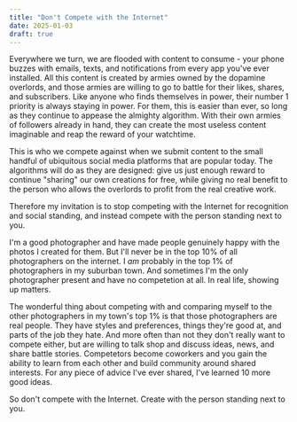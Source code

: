 ```yaml
---
title: "Don't Compete with the Internet"
date: 2025-01-03
draft: true
---
```


Everywhere we turn, we are flooded with content to consume - your phone buzzes with emails, texts, and notifications from every app you've ever installed. All this content is created by armies owned by the dopamine overlords, and those armies are willing to go to battle for their likes, shares, and subscribers. Like anyone who finds themselves in power, their number 1 priority is always staying in power. For them, this is easier than ever, so long as they continue to appease the almighty algorithm. With their own armies of followers already in hand, they can create the most useless content imaginable and reap the reward of your watchtime.

This is who we compete against when we submit content to the small handful of ubiquitous social media platforms that are popular today. The algorithms will do as they are designed: give us just enough reward to continue "sharing" our own creations for free, while giving no real benefit to the person who allows the overlords to profit from the real creative work.

Therefore my invitation is to stop competing with the Internet for recognition and social standing, and instead compete with the person standing next to you.

I'm a good photographer and have made people genuinely happy with the photos I created for them. But I'll never be in the top 10% of all photographers on the internet. I _am_ probably in the top 1% of photographers in my suburban town. And sometimes I'm the only photographer present and have no competetion at all. In real life, showing up matters.

The wonderful thing about competing with and comparing myself to the other photographers in my town's top 1% is that those photographers are real people. They have styles and preferences, things they're good at, and parts of the job they hate. And more often than not they don't really want to compete either, but are willing to talk shop and discuss ideas, news, and share battle stories. Competetors become coworkers and you gain the ability to learn from each other and build community around shared interests. For any piece of advice I've ever shared, I've learned 10 more good ideas.

So don't compete with the Internet. Create with the person standing next to you.
